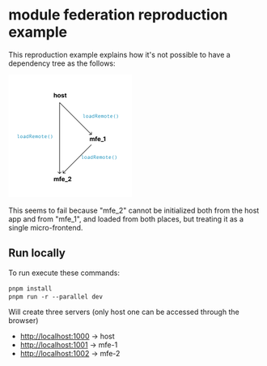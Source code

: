 # module federation reproduction example

This reproduction example explains how it's not possible to have a dependency tree as the follows:

![](./dependencytree.png)

This seems to fail because "mfe_2" cannot be initialized both from the host app and from "mfe_1", and loaded from both places, but treating it as a single micro-frontend.

## Run locally

To run execute these commands:

```
pnpm install
pnpm run -r --parallel dev
```

Will create three servers (only host one can be accessed through the browser)

- <http://localhost:1000> -> host
- <http://localhost:1001> -> mfe-1
- <http://localhost:1002> -> mfe-2
